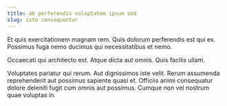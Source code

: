 ```yaml
---
title: ab perferendis voluptatem ipsum sed
slug: iste consequuntur
---
```


Et quis exercitationem magnam rem. Quis dolorum perferendis est qui ex. Possimus fuga nemo ducimus qui necessitatibus et nemo.

Occaecati qui architecto est. Atque dicta aut omnis. Quis facilis ullam.

Voluptates pariatur qui rerum. Aut dignissimos iste velit. Rerum assumenda reprehenderit aut possimus sapiente quasi et. Officiis animi consequatur dolore deleniti fugit cum omnis aut possimus. Cumque non vel nostrum quae voluptas in.

